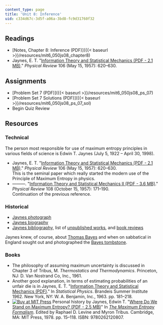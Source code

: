 ```yaml
---
content_type: page
title: 'Unit 8: Inference'
uid: c334d67c-3d5f-a06a-3bd8-fc9d31760f32
---
```


Readings
--------

*   [Notes, Chapter 8: Inference (PDF)]({{< baseurl >}}/resources/mit6_050js08_chapter8)
*   Jaynes, E. T. "[Information Theory and Statistical Mechanics (PDF - 2.1 MB)](https://bayes.wustl.edu/etj/articles/theory.1.pdf)." _Physical Review_ 106 (May 15, 1957): 620–630.

Assignments
-----------

*   [Problem Set 7 (PDF)]({{< baseurl >}}/resources/mit6_050js08_ps_07)
*   [Problem Set 7 Solutions (PDF)]({{< baseurl >}}/resources/mit6_050js08_ps_07_sol)
*   Begin Quiz Review

Resources
---------

### Technical

The person most responsible for use of maximum entropy principles in various fields of science is Edwin T. Jaynes (July 5, 1922 – April 30, 1998).

*   Jaynes, E. T. "[Information Theory and Statistical Mechanics (PDF - 2.1 MB)](http://bayes.wustl.edu/etj/articles/theory.1.pdf)." _Physical Review_ 106 (May 15, 1957): 620–630.  
    This is the seminal paper which really started the modern use of the Principle of Maximum Entropy in physics.
*   ———. "[Information Theory and Statistical Mechanics II (PDF - 3.6 MB)](http://bayes.wustl.edu/etj/articles/theory.2.pdf)." _Physical Review_ 108 (October 15, 1957): 171–190.  
    Continuation of the previous reference.

### Historical

*   [Jaynes photograph](http://bayes.wustl.edu/etj/phys.photo.html)
*   [Jaynes biography](http://bayes.wustl.edu/etj/etj.html)
*   [Jaynes bibliography](http://bayes.wustl.edu/etj/node1.html), list of [unpublished works](http://bayes.wustl.edu/etj/node2.html), and [book reviews](http://bayes.wustl.edu/etj/node3.html)

Jaynes knew, of course, about [Thomas Bayes](http://www-groups.dcs.st-andrews.ac.uk/%7Ehistory/Biographies/Bayes.html) and when on sabbatical in England sought out and photographed the [Bayes tombstone](http://bayes.wustl.edu/etj/bayes.html).

### Books

*   The philosophy of assuming maximum uncertainty is discussed in Chapter 3 of Tribus, M. _Thermostatics and Thermodynamics_. Princeton, NJ: D. Van Nostrand Co, Inc., 1961.
*   Another good explanation, in terms of estimating probabilities of an unfair die is in Jaynes, E. T. "[Information Theory and Statistical Mechanics (PDF)](http://bayes.wustl.edu/etj/articles/brandeis.pdf)." In _Statistical Physics_. Brandeis Summer Institute 1962. New York, NY: W. A. Benjamin, Inc., 1963. pp. 181–218.
*   [![Buy at MIT Press](/images/mp_logo.gif)](https://mitpress.mit.edu/9780262120807) Personal history by Jaynes, Edwin T. "[Where Do We Stand on Maximum Entropy? (PDF - 2.5 MB)](http://bayes.wustl.edu/etj/articles/stand.on.entropy.pdf)" In [_The Maximum Entropy Formalism_](https://mitpress.mit.edu/9780262120807). Edited by Raphael D. Levine and Myron Tribus. Cambridge, MA: MIT Press, 1978. pp. 15–118. ISBN: 9780262120807.